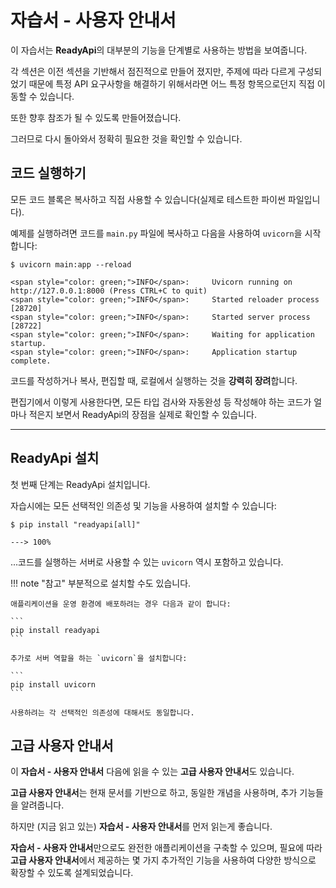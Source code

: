 # 자습서 - 사용자 안내서

이 자습서는 **ReadyApi**의 대부분의 기능을 단계별로 사용하는 방법을 보여줍니다.

각 섹션은 이전 섹션을 기반해서 점진적으로 만들어 졌지만, 주제에 따라 다르게 구성되었기 때문에 특정 API 요구사항을 해결하기 위해서라면 어느 특정 항목으로던지 직접 이동할 수 있습니다.

또한 향후 참조가 될 수 있도록 만들어졌습니다.

그러므로 다시 돌아와서 정확히 필요한 것을 확인할 수 있습니다.

## 코드 실행하기

모든 코드 블록은 복사하고 직접 사용할 수 있습니다(실제로 테스트한 파이썬 파일입니다).

예제를 실행하려면 코드를 `main.py` 파일에 복사하고 다음을 사용하여 `uvicorn`을 시작합니다:

<div class="termy">

```console
$ uvicorn main:app --reload

<span style="color: green;">INFO</span>:     Uvicorn running on http://127.0.0.1:8000 (Press CTRL+C to quit)
<span style="color: green;">INFO</span>:     Started reloader process [28720]
<span style="color: green;">INFO</span>:     Started server process [28722]
<span style="color: green;">INFO</span>:     Waiting for application startup.
<span style="color: green;">INFO</span>:     Application startup complete.
```

</div>

코드를 작성하거나 복사, 편집할 때, 로컬에서 실행하는 것을 **강력히 장려**합니다.

편집기에서 이렇게 사용한다면, 모든 타입 검사와 자동완성 등 작성해야 하는 코드가 얼마나 적은지 보면서 ReadyApi의 장점을 실제로 확인할 수 있습니다.

---

## ReadyApi 설치

첫 번째 단계는 ReadyApi 설치입니다.

자습시에는 모든 선택적인 의존성 및 기능을 사용하여 설치할 수 있습니다:

<div class="termy">

```console
$ pip install "readyapi[all]"

---> 100%
```

</div>

...코드를 실행하는 서버로 사용할 수 있는 `uvicorn` 역시 포함하고 있습니다.

!!! note "참고"
    부분적으로 설치할 수도 있습니다.

    애플리케이션을 운영 환경에 배포하려는 경우 다음과 같이 합니다:

    ```
    pip install readyapi
    ```

    추가로 서버 역할을 하는 `uvicorn`을 설치합니다:

    ```
    pip install uvicorn
    ```

    사용하려는 각 선택적인 의존성에 대해서도 동일합니다.

## 고급 사용자 안내서

이 **자습서 - 사용자 안내서** 다음에 읽을 수 있는 **고급 사용자 안내서**도 있습니다.

**고급 사용자 안내서**는 현재 문서를 기반으로 하고, 동일한 개념을 사용하며, 추가 기능들을 알려줍니다.

하지만 (지금 읽고 있는) **자습서 - 사용자 안내서**를 먼저 읽는게 좋습니다.

**자습서 - 사용자 안내서**만으로도 완전한 애플리케이션을 구축할 수 있으며, 필요에 따라 **고급 사용자 안내서**에서 제공하는 몇 가지 추가적인 기능을 사용하여 다양한 방식으로 확장할 수 있도록 설계되었습니다.
